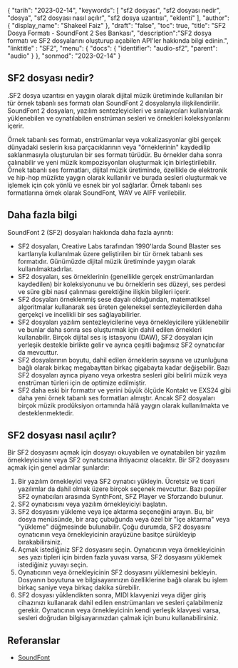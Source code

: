 {
"tarih": "2023-02-14",
  "keywords": [
"sf2 dosyası",
"sf2 dosyası nedir",
"dosya",
"sf2 dosyası nasıl açılır",
"sf2 dosya uzantısı",
"eklenti"
],
  "author": {
"display_name": "Shakeel Faiz"
},
"draft": "false",
"toc": true,
"title": "SF2 Dosya Formatı - SoundFont 2 Ses Bankası",
  "description":"SF2 dosya formatı ve SF2 dosyalarını oluşturup açabilen API'ler hakkında bilgi edinin.",
"linktitle" : "SF2",
  "menu": {
    "docs": {
      "identifier": "audio-sf2",
      "parent": "audio"
}
},
"sonmod": "2023-02-14"
}

## SF2 dosyası nedir?

.SF2 dosya uzantısı en yaygın olarak dijital müzik üretiminde kullanılan bir tür örnek tabanlı ses formatı olan SoundFont 2 dosyalarıyla ilişkilendirilir. SoundFont 2 dosyaları, yazılım sentezleyicileri ve sıralayıcıları kullanılarak yüklenebilen ve oynatılabilen enstrüman sesleri ve örnekleri koleksiyonlarını içerir.

Örnek tabanlı ses formatı, enstrümanlar veya vokalizasyonlar gibi gerçek dünyadaki seslerin kısa parçacıklarının veya "örneklerinin" kaydedilip saklanmasıyla oluşturulan bir ses formatı türüdür. Bu örnekler daha sonra çalınabilir ve yeni müzik kompozisyonları oluşturmak için birleştirilebilir. Örnek tabanlı ses formatları, dijital müzik üretiminde, özellikle de elektronik ve hip-hop müzikte yaygın olarak kullanılır ve burada sesleri oluşturmak ve işlemek için çok yönlü ve esnek bir yol sağlarlar. Örnek tabanlı ses formatlarına örnek olarak SoundFont, WAV ve AIFF verilebilir.

## Daha fazla bilgi

SoundFont 2 (SF2) dosyaları hakkında daha fazla ayrıntı:

- SF2 dosyaları, Creative Labs tarafından 1990'larda Sound Blaster ses kartlarıyla kullanılmak üzere geliştirilen bir tür örnek tabanlı ses formatıdır. Günümüzde dijital müzik üretiminde yaygın olarak kullanılmaktadırlar.
- SF2 dosyaları, ses örneklerinin (genellikle gerçek enstrümanlardan kaydedilen) bir koleksiyonunu ve bu örneklerin ses düzeyi, ses perdesi ve süre gibi nasıl çalınması gerektiğine ilişkin bilgileri içerir.
- SF2 dosyaları örneklenmiş sese dayalı olduğundan, matematiksel algoritmalar kullanarak ses üreten geleneksel sentezleyicilerden daha gerçekçi ve incelikli bir ses sağlayabilirler.
- SF2 dosyaları yazılım sentezleyicilerine veya örnekleyicilere yüklenebilir ve bunlar daha sonra ses oluşturmak için dahil edilen örnekleri kullanabilir. Birçok dijital ses iş istasyonu (DAW), SF2 dosyaları için yerleşik destekle birlikte gelir ve ayrıca çeşitli bağımsız SF2 oynatıcılar da mevcuttur.
- SF2 dosyalarının boyutu, dahil edilen örneklerin sayısına ve uzunluğuna bağlı olarak birkaç megabayttan birkaç gigabayta kadar değişebilir. Bazı SF2 dosyaları ayrıca piyano veya orkestra sesleri gibi belirli müzik veya enstrüman türleri için de optimize edilmiştir.
- SF2 daha eski bir formattır ve yerini büyük ölçüde Kontakt ve EXS24 gibi daha yeni örnek tabanlı ses formatları almıştır. Ancak SF2 dosyaları birçok müzik prodüksiyon ortamında hâlâ yaygın olarak kullanılmakta ve desteklenmektedir.

## SF2 dosyası nasıl açılır?

Bir SF2 dosyasını açmak için dosyayı okuyabilen ve oynatabilen bir yazılım örnekleyicisine veya SF2 oynatıcısına ihtiyacınız olacaktır. Bir SF2 dosyasını açmak için genel adımlar şunlardır:

1. Bir yazılım örnekleyici veya SF2 oynatıcı yükleyin. Ücretsiz ve ticari yazılımlar da dahil olmak üzere birçok seçenek mevcuttur. Bazı popüler SF2 oynatıcıları arasında SynthFont, SFZ Player ve Sforzando bulunur.
2. SF2 oynatıcısını veya yazılım örnekleyiciyi başlatın.
3. SF2 dosyasını yükleme veya içe aktarma seçeneğini arayın. Bu, bir dosya menüsünde, bir araç çubuğunda veya özel bir "içe aktarma" veya "yükleme" düğmesinde bulunabilir. Çoğu durumda, SF2 dosyasını oynatıcının veya örnekleyicinin arayüzüne basitçe sürükleyip bırakabilirsiniz.
4. Açmak istediğiniz SF2 dosyasını seçin. Oynatıcının veya örnekleyicinin ses yazı tipleri için birden fazla yuvası varsa, SF2 dosyasını yüklemek istediğiniz yuvayı seçin.
5. Oynatıcının veya örnekleyicinin SF2 dosyasını yüklemesini bekleyin. Dosyanın boyutuna ve bilgisayarınızın özelliklerine bağlı olarak bu işlem birkaç saniye veya birkaç dakika sürebilir.
6. SF2 dosyası yüklendikten sonra, MIDI klavyenizi veya diğer giriş cihazınızı kullanarak dahil edilen enstrümanları ve sesleri çalabilmeniz gerekir. Oynatıcının veya örnekleyicinin kendi yerleşik klavyesi varsa, sesleri doğrudan bilgisayarınızdan çalmak için bunu kullanabilirsiniz.

## Referanslar
* [SoundFont](https://en.wikipedia.org/wiki/SoundFont)

